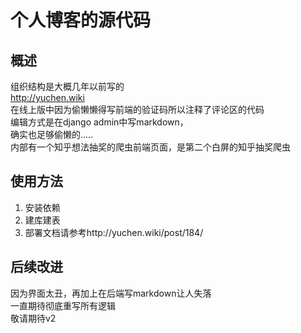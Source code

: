 # 个人博客的源代码   
## 概述
组织结构是大概几年以前写的     
http://yuchen.wiki   
在线上版中因为偷懒懒得写前端的验证码所以注释了评论区的代码   
编辑方式是在django admin中写markdown，   
确实也足够偷懒的.....   
内部有一个知乎想法抽奖的爬虫前端页面，是第二个白屏的知乎抽奖爬虫   
## 使用方法
1. 安装依赖
2. 建库建表
3. 部署文档请参考http://yuchen.wiki/post/184/
## 后续改进   
因为界面太丑，再加上在后端写markdown让人失落   
一直期待彻底重写所有逻辑  
敬请期待v2
